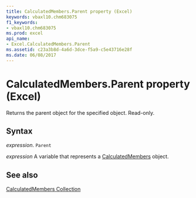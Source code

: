 ```yaml
---
title: CalculatedMembers.Parent property (Excel)
keywords: vbaxl10.chm683075
f1_keywords:
- vbaxl10.chm683075
ms.prod: excel
api_name:
- Excel.CalculatedMembers.Parent
ms.assetid: c23a3b8d-4a6d-3dce-f5a9-c5e43716e28f
ms.date: 06/08/2017
---
```



# CalculatedMembers.Parent property (Excel)

Returns the parent object for the specified object. Read-only.


## Syntax

 _expression_. `Parent`

 _expression_ A variable that represents a [CalculatedMembers](Excel.CalculatedMembers.md) object.


## See also


[CalculatedMembers Collection](Excel.CalculatedMembers.md)


